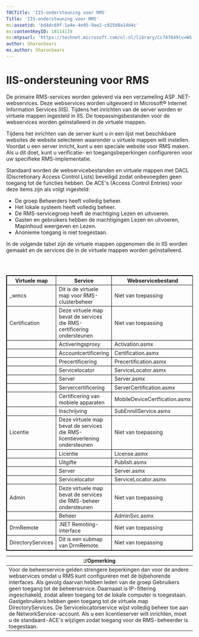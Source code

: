```yaml
---
TOCTitle: 'IIS-ondersteuning voor RMS'
Title: 'IIS-ondersteuning voor RMS'
ms:assetid: 'bd4dc69f-1e4e-4e95-9ae2-c925d8a14d4c'
ms:contentKeyID: 18114119
ms:mtpsurl: 'https://technet.microsoft.com/nl-nl/library/Cc747649(v=WS.10)'
author: SharonSears
ms.author: SharonSears
---
```


IIS-ondersteuning voor RMS
==========================

De primaire RMS-services worden geleverd via een verzameling ASP .NET-webservices. Deze webservices worden uitgevoerd in Microsoft® Internet Information Services (IIS). Tijdens het inrichten van de server worden er virtuele mappen ingesteld in IIS. De toepassingsbestanden voor de webservices worden geïnstalleerd in de virtuele mappen.

Tijdens het inrichten van de server kunt u in een lijst met beschikbare websites de website selecteren waaronder u virtuele mappen wilt instellen. Voordat u een server inricht, kunt u een speciale website voor RMS maken. Als u dit doet, kunt u verificatie- en toegangsbeperkingen configureren voor uw specifieke RMS-implementatie.

Standaard worden de webservicebestanden en virtuele mappen met DACL (Discretionary Access Control Lists) beveiligd zodat onbevoegden geen toegang tot de functies hebben. De ACE's (Access Control Entries) voor deze items zijn als volgt ingesteld:

-   De groep Beheerders heeft volledig beheer.
-   Het lokale systeem heeft volledig beheer.
-   De RMS-servicegroep heeft de machtiging Lezen en uitvoeren.
-   Gasten en gebruikers hebben de machtigingen Lezen en uitvoeren, Mapinhoud weergeven en Lezen.
-   Anonieme toegang is niet toegestaan.

In de volgende tabel zijn de virtuele mappen opgenomen die in IIS worden gemaakt en de services die in de virtuele mappen worden geïnstalleerd.

###  

 
<table style="border:1px solid black;">
<colgroup>
<col width="33%" />
<col width="33%" />
<col width="33%" />
</colgroup>
<thead>
<tr class="header">
<th style="border:1px solid black;" >Virtuele map</th>
<th style="border:1px solid black;" >Service</th>
<th style="border:1px solid black;" >Webservicebestand</th>
</tr>
</thead>
<tbody>
<tr class="odd">
<td style="border:1px solid black;">_wmcs</td>
<td style="border:1px solid black;">Dit is de virtuele map voor RMS-clusterbeheer</td>
<td style="border:1px solid black;">Niet van toepassing</td>
</tr>
<tr class="even">
<td style="border:1px solid black;">Certification</td>
<td style="border:1px solid black;">Deze virtuele map bevat de services die RMS-certificering ondersteunen</td>
<td style="border:1px solid black;">Niet van toepassing</td>
</tr>
<tr class="odd">
<td style="border:1px solid black;"> </td>
<td style="border:1px solid black;">Activeringsproxy</td>
<td style="border:1px solid black;">Activation.asmx</td>
</tr>
<tr class="even">
<td style="border:1px solid black;"> </td>
<td style="border:1px solid black;">Accountcertificering</td>
<td style="border:1px solid black;">Certification.asmx</td>
</tr>
<tr class="odd">
<td style="border:1px solid black;"> </td>
<td style="border:1px solid black;">Precertificering</td>
<td style="border:1px solid black;">Precertification.asmx</td>
</tr>
<tr class="even">
<td style="border:1px solid black;"> </td>
<td style="border:1px solid black;">Servicelocator</td>
<td style="border:1px solid black;">ServiceLocator.asmx</td>
</tr>
<tr class="odd">
<td style="border:1px solid black;"> </td>
<td style="border:1px solid black;">Server</td>
<td style="border:1px solid black;">Server.asmx</td>
</tr>
<tr class="even">
<td style="border:1px solid black;"> </td>
<td style="border:1px solid black;">Servercertificering</td>
<td style="border:1px solid black;">ServerCertification.asmx</td>
</tr>
<tr class="odd">
<td style="border:1px solid black;"> </td>
<td style="border:1px solid black;">Certificering van mobiele apparaten</td>
<td style="border:1px solid black;">MobileDeviceCertfication.asmx</td>
</tr>
<tr class="even">
<td style="border:1px solid black;"> </td>
<td style="border:1px solid black;">Inschrijving</td>
<td style="border:1px solid black;">SubEnrollService.asmx</td>
</tr>
<tr class="odd">
<td style="border:1px solid black;">Licentie</td>
<td style="border:1px solid black;">Deze virtuele map bevat de services die RMS-licentieverlening ondersteunen</td>
<td style="border:1px solid black;">Niet van toepassing</td>
</tr>
<tr class="even">
<td style="border:1px solid black;"> </td>
<td style="border:1px solid black;">Licentie</td>
<td style="border:1px solid black;">License.asmx</td>
</tr>
<tr class="odd">
<td style="border:1px solid black;"> </td>
<td style="border:1px solid black;">Uitgifte</td>
<td style="border:1px solid black;">Publish.asmx</td>
</tr>
<tr class="even">
<td style="border:1px solid black;"> </td>
<td style="border:1px solid black;">Server</td>
<td style="border:1px solid black;">Server.asmx</td>
</tr>
<tr class="odd">
<td style="border:1px solid black;"> </td>
<td style="border:1px solid black;">Servicelocator</td>
<td style="border:1px solid black;">ServiceLocator.asmx</td>
</tr>
<tr class="even">
<td style="border:1px solid black;">Admin</td>
<td style="border:1px solid black;">Deze virtuele map bevat de services die RMS-beheer ondersteunen</td>
<td style="border:1px solid black;">Niet van toepassing</td>
</tr>
<tr class="odd">
<td style="border:1px solid black;"> </td>
<td style="border:1px solid black;">Beheer</td>
<td style="border:1px solid black;">AdminSvc.asmx</td>
</tr>
<tr class="even">
<td style="border:1px solid black;">DrmRemote</td>
<td style="border:1px solid black;">.NET Remoting-interface</td>
<td style="border:1px solid black;">Niet van toepassing</td>
</tr>
<tr class="odd">
<td style="border:1px solid black;">DirectoryServices</td>
<td style="border:1px solid black;">Dit is een submap van DrmRemote.</td>
<td style="border:1px solid black;">Niet van toepassing</td>
</tr>
</tbody>
</table>
  
| ![](/security-updates/images/Cc747649.note(WS.10).gif)Opmerking                                                                                                                                                                                                                                                                                                                                                                                                                                                                                                                                                               |  
|------------------------------------------------------------------------------------------------------------------------------------------------------------------------------------------------------------------------------------------------------------------------------------------------------------------------------------------------------------------------------------------------------------------------------------------------------------------------------------------------------------------------------------------------------------------------------------------------------------------------------------------|  
| Voor de beheerservice gelden strengere beperkingen dan voor de andere webservices omdat u RMS kunt configureren met de bijbehorende interfaces. Als gevolg daarvan hebben leden van de groep Gebruikers geen toegang tot de beheerservice. Daarnaast is IP-filtering ingeschakeld, zodat alleen toegang tot de lokale computer is toegestaan. Gastgebruikers hebben geen toegang tot de virtuele map DirectoryServices. De Servicelocatorservice wijst volledig beheer toe aan de NetworkService-account. Als u een licentieserver wilt inrichten, moet u de standaard-ACE's wijzigen zodat toegang voor de RMS-beheerder is toegestaan. |
